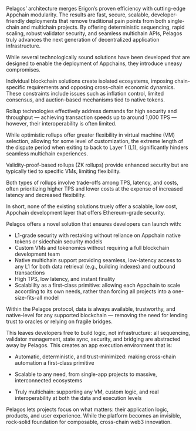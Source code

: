 Pelagos’ architecture merges Erigon’s proven efficiency with cutting-edge Appchain modularity. The results are fast, secure, scalable, developer-friendly deployments that remove traditional pain points from both single-chain and multichain projects. By offering deterministic sequencing, rapid scaling, robust validator security, and seamless multichain APIs, Pelagos truly advances the next generation of decentralized application infrastructure.

While several technologically sound solutions have been developed that are designed to enable the deployment of Appchains, they introduce uneasy compromises.

Individual blockchain solutions create isolated ecosystems, imposing chain-specific requirements and opposing cross-chain economic dynamics. These constraints include issues such as inflation control, limited consensus, and auction-based mechanisms tied to native tokens. 

Rollup technologies effectively address demands for high security and throughput &mdash; achieving transaction speeds up to around 1,000 TPS &mdash; however, their interoperability is often limited.

While optimistic rollups offer greater flexibility in virtual machine (VM) selection, allowing for some level of customization, the extreme length of the dispute period when exiting to back to Layer 1 (L1),
significantly hinders seamless multichain experiences.

Validity-proof-based rollups (ZK rollups) provide enhanced security but are typically tied to specific VMs, limiting flexibility. 

Both types of rollups involve trade-offs among TPS, latency, and costs, often prioritizing higher TPS and
lower costs at the expense of increased latency and decreased flexibility.

In short, none of the existing solutions truely offer a scalable, low cost, Appchain development layer that offers Ethereum-grade security.

Pelagos offers a novel solution that ensures developers can launch with:

- L1-grade security with restaking without reliance on Appchain native tokens or sidechain
security models
- Custom VMs and tokenomics without requiring a full blockchain development team
- Native multichain support providing seamless, low-latency access to any L1 for both data retrieval (e.g.,
building indexes) and outbound transactions
- High TPS, low latency, and instant finality
- Scalablilty as a first-class primitive: allowing each Appchain to scale according to its own needs, rather than forcing all projects into a one-size-fits-all model

Within the Pelagos protocol, data is always available, trustworthy, and native-level for any supported blockchain &mdash; removing the need for lending trust to oracles or relying on fragile bridges.

This leaves developers free to build logic, not infrastructure: all sequencing, validator management, state sync, security, and bridging are abstracted away by Pelagos. This creates an app execution environment that is:

- Automatic, deterministic, and trust-minimized: making cross-chain automation a first-class primitive

- Scalable to any need, from single-app projects to massive, interconnected ecosystems

- Truly multichain: supporting any VM, custom logic, and real interoperability at both the data and execution levels

Pelagos lets projects focus on what matters: their application logic, products, and user experience. While the platform becomes an invisible, rock-solid foundation for composable, cross-chain web3 innovation.



